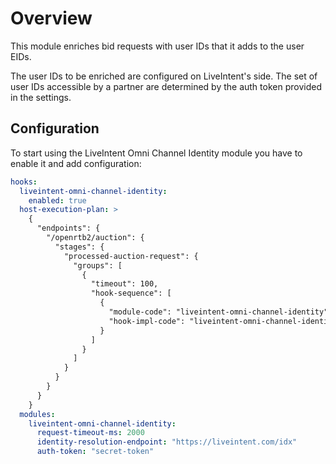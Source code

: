 # Overview

This module enriches bid requests with user IDs that it adds to the user EIDs. 

The user IDs to be enriched are configured on LiveIntent's side. The set of user IDs accessible by a partner are determined by the auth token provided in the settings.

## Configuration
To start using the LiveIntent Omni Channel Identity module you have to enable it and add configuration:

```yaml
hooks:
  liveintent-omni-channel-identity:
    enabled: true
  host-execution-plan: >
    {
      "endpoints": {
        "/openrtb2/auction": {
          "stages": {
            "processed-auction-request": {
              "groups": [
                {
                  "timeout": 100,
                  "hook-sequence": [
                    {
                      "module-code": "liveintent-omni-channel-identity",
                      "hook-impl-code": "liveintent-omni-channel-identity-enrichment-hook"
                    }
                  ]
                }
              ]
            }
          }
        }
      }
    }
  modules:
    liveintent-omni-channel-identity:
      request-timeout-ms: 2000
      identity-resolution-endpoint: "https://liveintent.com/idx"
      auth-token: "secret-token"
```


